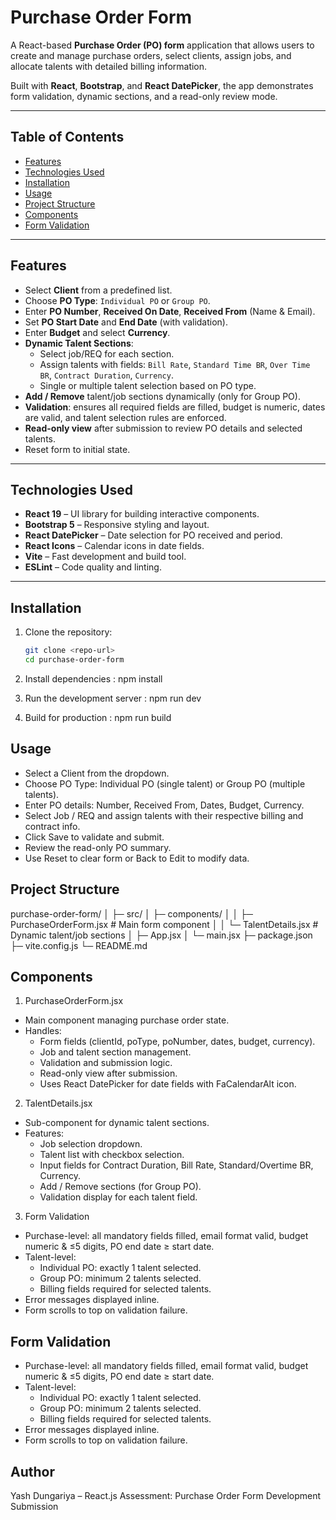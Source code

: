 # Purchase Order Form

A React-based **Purchase Order (PO) form** application that allows users to create and manage purchase orders, select clients, assign jobs, and allocate talents with detailed billing information.  

Built with **React**, **Bootstrap**, and **React DatePicker**, the app demonstrates form validation, dynamic sections, and a read-only review mode.  

---

## Table of Contents

- [Features](#features)  
- [Technologies Used](#technologies-used)  
- [Installation](#installation)  
- [Usage](#usage)  
- [Project Structure](#project-structure)  
- [Components](#components)  
- [Form Validation](#form-validation)

---

## Features

- Select **Client** from a predefined list.  
- Choose **PO Type**: `Individual PO` or `Group PO`.  
- Enter **PO Number**, **Received On Date**, **Received From** (Name & Email).  
- Set **PO Start Date** and **End Date** (with validation).  
- Enter **Budget** and select **Currency**.  
- **Dynamic Talent Sections**:  
  - Select job/REQ for each section.  
  - Assign talents with fields: `Bill Rate`, `Standard Time BR`, `Over Time BR`, `Contract Duration`, `Currency`.  
  - Single or multiple talent selection based on PO type.  
- **Add / Remove** talent/job sections dynamically (only for Group PO).  
- **Validation**: ensures all required fields are filled, budget is numeric, dates are valid, and talent selection rules are enforced.  
- **Read-only view** after submission to review PO details and selected talents.  
- Reset form to initial state.  

---

## Technologies Used

- **React 19** – UI library for building interactive components.  
- **Bootstrap 5** – Responsive styling and layout.  
- **React DatePicker** – Date selection for PO received and period.  
- **React Icons** – Calendar icons in date fields.  
- **Vite** – Fast development and build tool.  
- **ESLint** – Code quality and linting.  

---

## Installation

1. Clone the repository:  
   ```bash
   git clone <repo-url>
   cd purchase-order-form

2. Install dependencies : npm install

3. Run the development server :  npm run dev

4. Build for production : npm run build


## Usage

- Select a Client from the dropdown.
- Choose PO Type: Individual PO (single talent) or Group PO (multiple talents).
- Enter PO details: Number, Received From, Dates, Budget, Currency.
- Select Job / REQ and assign talents with their respective billing and contract info.
- Click Save to validate and submit.
- Review the read-only PO summary.
- Use Reset to clear form or Back to Edit to modify data.

## Project Structure

purchase-order-form/
│
├─ src/
│  ├─ components/
│  │  ├─ PurchaseOrderForm.jsx   # Main form component
│  │  └─ TalentDetails.jsx       # Dynamic talent/job sections
│  ├─ App.jsx
│  └─ main.jsx
├─ package.json
├─ vite.config.js
└─ README.md

## Components

1. PurchaseOrderForm.jsx

- Main component managing purchase order state.
- Handles:
  - Form fields (clientId, poType, poNumber, dates, budget, currency).
  - Job and talent section management.
  - Validation and submission logic.
  - Read-only view after submission.
  - Uses React DatePicker for date fields with FaCalendarAlt icon.


2. TalentDetails.jsx

- Sub-component for dynamic talent sections.
- Features:
    - Job selection dropdown.
    - Talent list with checkbox selection.
    - Input fields for Contract Duration, Bill Rate, Standard/Overtime BR, Currency.
    - Add / Remove sections (for Group PO).
    - Validation display for each talent field.

3. Form Validation
- Purchase-level: all mandatory fields filled, email format valid, budget numeric & ≤5 digits, PO end date ≥ start date.
- Talent-level:
    - Individual PO: exactly 1 talent selected.
    - Group PO: minimum 2 talents selected.
    - Billing fields required for selected talents.
- Error messages displayed inline.
- Form scrolls to top on validation failure.

## Form Validation

- Purchase-level: all mandatory fields filled, email format valid, budget numeric & ≤5 digits, PO end date ≥ start date.
- Talent-level:
    - Individual PO: exactly 1 talent selected.
    - Group PO: minimum 2 talents selected.
    - Billing fields required for selected talents.
- Error messages displayed inline.
- Form scrolls to top on validation failure.


## Author
Yash Dungariya – React.js Assessment: Purchase Order Form Development Submission